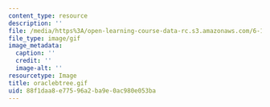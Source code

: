 ```yaml
---
content_type: resource
description: ''
file: /media/https%3A/open-learning-course-data-rc.s3.amazonaws.com/6-171-software-engineering-for-web-applications-fall-2003/88f1daa8e77596a2ba9e0ac980e053ba_oraclebtree.gif
file_type: image/gif
image_metadata:
  caption: ''
  credit: ''
  image-alt: ''
resourcetype: Image
title: oraclebtree.gif
uid: 88f1daa8-e775-96a2-ba9e-0ac980e053ba
---
```

